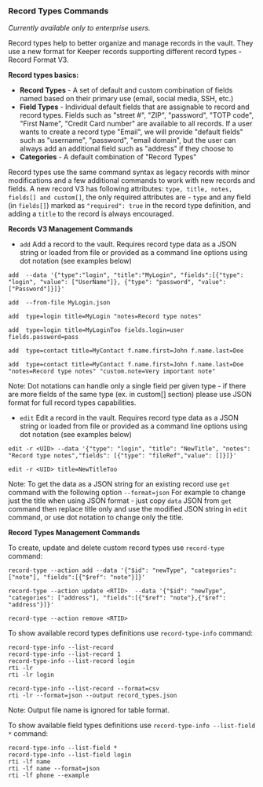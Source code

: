 ### Record Types Commands
_Currently available only to enterprise users._

Record types help to better organize and manage records in the vault. They use a new format for Keeper records supporting different record types - Record Format V3.

__Record types basics:__
 - **Record Types** - A set of default and custom combination of fields named based on their primary use (email, social media, SSH, etc.)
 - **Field Types** - Individual default fields that are assignable to record and record types. Fields such as "street #", "ZIP", "password", "TOTP code", "First Name", "Credit Card number" are available to all records. If a user wants to create a record type "Email", we will provide "default fields" such as "username", "password", "email domain", but the user can always add an additional field such as "address" if they choose to
  - **Categories** - A default combination of "Record Types"

Record types use the same command syntax as legacy records with minor modifications and a few additional commands to work with new records and fields. A new record V3 has following attributes: `type, title, notes, fields[] and custom[]`, the only required attributes are - `type` and any field (in `fields[]`) marked as `"required": true` in the record type definition, and adding a `title` to the record is always encouraged.

**Records V3 Management Commands**

* ```add``` Add a record to the vault. Requires record type data as a JSON string or loaded from file or provided as a command line options using dot notation (see examples below)

```add  --data '{"type":"login", "title":"MyLogin", "fields":[{"type": "login", "value": ["UserName"]}, {"type": "password", "value": ["Password"]}]}'```

```add  --from-file MyLogin.json```

```add  type=login title=MyLogin "notes=Record type notes"```

```add  type=login title=MyLoginToo fields.login=user fields.password=pass```

```add  type=contact title=MyContact f.name.first=John f.name.last=Doe```

```add  type=contact title=MyContact f.name.first=John f.name.last=Doe "notes=Record type notes" "custom.note=Very important note"```

Note: Dot notations can handle only a single field per given type - if there are more fields of the same type (ex. in custom[] section) please use JSON format for full record types capabilities.

* ```edit``` Edit a record in the vault. Requires record type data as a JSON string or loaded from file or provided as a command line options using dot notation (see examples below)

```edit -r <UID> --data '{"type": "login", "title": "NewTitle", "notes": "Record type notes","fields": [{"type": "fileRef","value": []}]}'```

```edit -r <UID> title=NewTitleToo```

Note: To get the data as a JSON string for an existing record use ```get``` command with the following option ```--format=json``` For example to change just the title when using JSON format - just copy `data` JSON from ``get`` command then replace title only and use the modified JSON string in ```edit``` command, or use dot notation to change only the title.

**Record Types Management Commands**

To create, update and delete custom record types use `record-type` command:

```record-type --action add --data '{"$id": "newType", "categories": ["note"], "fields":[{"$ref": "note"}]}'```

```record-type --action update <RTID>  --data '{"$id": "newType", "categories": ["address"], "fields":[{"$ref": "note"},{"$ref": "address"}]}'```

```record-type --action remove <RTID>```

To show available record types definitions use `record-type-info` command:

```
record-type-info --list-record
record-type-info --list-record 1
record-type-info --list-record login
rti -lr
rti -lr login
```

```
record-type-info --list-record --format=csv
rti -lr --format=json --output record_types.json
```

Note: Output file name is ignored for table format.

To show available field types definitions use `record-type-info --list-field *` command:

```
record-type-info --list-field *
record-type-info --list-field login
rti -lf name
rti -lf name --format=json
rti -lf phone --example
```
